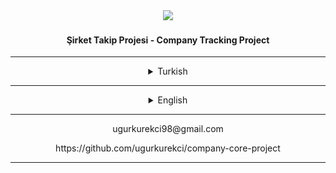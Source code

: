 <div  align="center">
<div  align="center">
  <img src="https://i.hizliresim.com/84t7d21.png" width="200 height="200/>
  <h4>Şirket Takip Projesi  - Company Tracking Project</h4>
 </div>
  <hr>
  <details>
  <summary>Turkish</summary>
  
  <h3>Proje Hakkında</h3>
  
<img src="https://raw.githubusercontent.com/devicons/devicon/master/icons/csharp/csharp-original.svg" alt="csharp" width="90" height="90"/> 
<img src="https://raw.githubusercontent.com/devicons/devicon/master/icons/dot-net/dot-net-original-wordmark.svg" alt="dotnet" width="90" height="90"/>
<img src="https://i.hizliresim.com/362g1kv.png" width="90" height="90" /><br/><br/><br/>

 <p>Proje katmanlı mimari ile inşa edilmiştir. SOLID yazılım geliştirme ilkelerine uygun olarak geliştirilmiştir.</p>
    <p>Veritabanı tabloları ilişkilendirilmiştir.</p><br/>
    
    Bu proje bir şirketin ihtiyaçlarını karşılamak için hazırlanmıştır. Detaya girecek olursak projemiz; bir şirket satış-satın alma içeriğinin kaydını tutar,
    Şirkette çalışan kişilerin kayıt altına alındığı bir projedir. Bu proje daha da geliştirilebilir. Ön çalışma bu şekilde yapılmıştır.
    Veritabanına entegre bir takip projesidir.
    
   
    
  <h2>Katmanlar</h2>
<details>
  <summary>Aç/Kapat</summary>
  
   <h3>Entities</h3>
  <p>Veritabanı tabloları için oluşturulan Varlık Katmanı.Veritabanındaki tablodaki içerik ile Entities katmanındaki bir sınıfın içeriği kesinlikle aynı olmalıdır.</p>
 
  
  
   <h3>DataAccess</h3>
  <p>Veri tabanı bağlantı kodlarının bulunduğu katman.</p>
 
  
  <h3>Core</h3>
  <p>Projeden bağımsız çeşitli parçacıklar içeren çekirdek katman. Bu katman hiç bir kütüphaneye bağlılık sağlayamaz. Bütün projelerde kullanılan içerikler burada yer alır.</p>
 
  
  <h3>Business</h3>
  <p>Gelen bilgileri gerekli koşullara göre işlemek veya kontrol etmek için oluşturulan İş Katmanı.</p>
 
  
  <h3>WebAPI</h3>
  <p>Projemizi internet ortamına açan api katmanı.</p>
 
  
  <h3> WinFormsUI</h3>
  <p>Görsel olarak kullanıcıya sunulan bölüm</p>

  
</details>
  </details>
  
  
  
  <hr/>
  
  <details>
  <summary>English</summary>
  
  <h3>About the project</h3>
  
<img src="https://raw.githubusercontent.com/devicons/devicon/master/icons/csharp/csharp-original.svg" alt="csharp" width="90" height="90"/> 
<img src="https://raw.githubusercontent.com/devicons/devicon/master/icons/dot-net/dot-net-original-wordmark.svg" alt="dotnet" width="90" height="90"/>
<img src="https://i.hizliresim.com/362g1kv.png" width="90" height="90" /><br/><br/><br/>

  <p>The project was built with a layered architecture. It was developed in accordance with SOLID software development principles.</p>
    
    This project has been prepared to meet the needs of a company. If we go into detail, our project; a company keeps a record of the sales-buying content,
    It is a project that records the people working in the company. This project can be further elaborated. This is how the preliminary work was done.
    It is a database integrated tracking project.
    
    
    
  <h2>Layers</h2>
<details>
  <summary>Open/Close</summary>
  
  <h3>Entities</h3>
  <p>Entity Layer created for database tables. The content in the table in the database and the content of a class in the Entities layer must be exactly the same.</p>
 
  <h3>DataAccess</h3>
  <p>Layer with database connection codes.</p>
 
  
  <h3>Core</h3>
  <p>Core layer containing various project-independent particles. This layer cannot depend on any library. The contents used in all projects are included here.</p>
 
  
  <h3>Business</h3>
  <p>Business Layer created to process or control incoming information according to required conditions.</p>
 
  
  <h3>WebAPI</h3>
  <p>API layer that opens our project to the internet.</p>
 
 <h3> WinFormsUI</h3>
  <p>Visually presented to the user</p> 
  
</details>
  </details>
 <hr/>
  <p>ugurkurekci98@gmail.com</p>
  https://github.com/ugurkurekci/company-core-project
</div>
<hr/>

 
